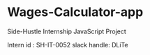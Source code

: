 # Wages-Calculator-app
Side-Hustle Internship JavaScript Project

Intern id : SH-IT-0052
slack handle: DLiTe
